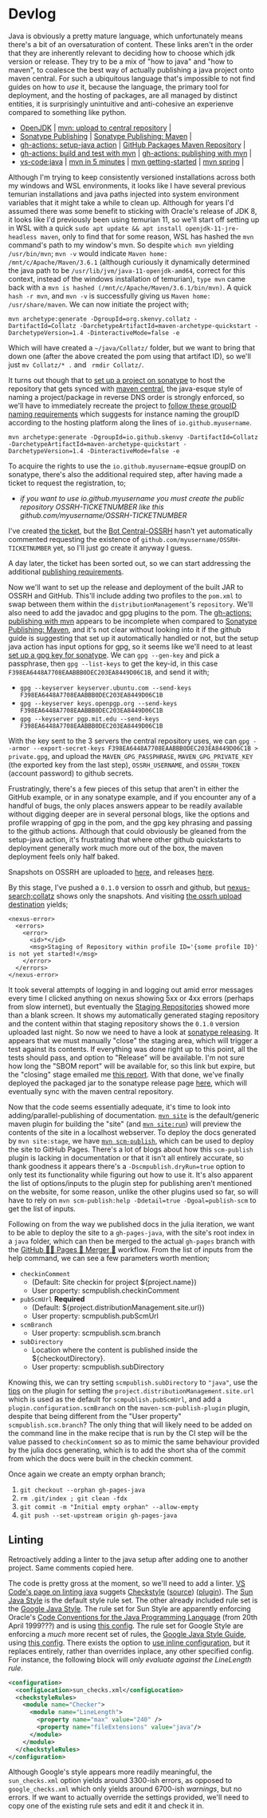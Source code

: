 # Devlog
Java is obviously a pretty mature language, which unfortunately means there's a bit of an oversaturation of content. These links aren't in the order that they are inherently relevant to deciding how to choose which jdk version or release. They try to be a mix of "how to java" and "how to maven", to coalesce the best way of actually publishing a java project onto maven central. For such a ubiquitous language that's impossible to not find guides on how to _use_ it, because the language, the primary tool for deployment, and the hosting of packages, are all managed by distinct entities, it is surprisingly unintuitive and anti-cohesive an experienve compared to something like python.
* [OpenJDK](https://openjdk.java.net/) | [mvn: upload to central repository](https://maven.apache.org/repository/guide-central-repository-upload.html) |
* [Sonatype Publishing](https://central.sonatype.org/publish/publish-guide/) | [Sonatype Publishing: Maven](https://central.sonatype.org/publish/publish-maven/) |
* [gh-actions: setup-java action](https://github.com/marketplace/actions/setup-java-jdk) | [GitHub Packages Maven Repository](https://docs.github.com/en/packages/working-with-a-github-packages-registry/working-with-the-apache-maven-registry) |
* [gh-actions: build and test with mvn](https://docs.github.com/en/actions/automating-builds-and-tests/building-and-testing-java-with-maven) | [gh-actions: publishing with mvn](https://docs.github.com/en/actions/publishing-packages/publishing-java-packages-with-maven) |
* [vs-code:java](https://code.visualstudio.com/docs/java/java-tutorial) | [mvn in 5 minutes](https://maven.apache.org/guides/getting-started/maven-in-five-minutes.html) | [mvn getting-started](https://maven.apache.org/guides/getting-started/) | [mvn spring](https://spring.io/guides/gs/maven/) |

Although I'm trying to keep consistently versioned installations across both my windows and WSL environments, it looks like I have several previous temurian installations and java paths injected into system environment variables that it might take a while to clean up. Although for years I'd assumed there was some benefit to sticking with Oracle's release of JDK 8, it looks like I'd previously been using temurian 11, so we'll start off setting up in WSL with a quick `sudo apt update && apt install openjdk-11-jre-headless maven`, only to find that for some reason, WSL has hashed the `mvn` command's path to my window's mvn. So despite `which mvn` yielding `/usr/bin/mvn`; `mvn -v` would indicate `Maven home: /mnt/c/Apache/Maven/3.6.1` (although curiously it dynamically determined the java path to be `/usr/lib/jvm/java-11-openjdk-amd64`, correct for this context, instead of the windows installation of temurian), `type mvn` came back with a `mvn is hashed (/mnt/c/Apache/Maven/3.6.1/bin/mvn)`. A quick `hash -r mvn`, and `mvn -v` is successfully giving us `Maven home: /usr/share/maven`. We can now initiate the project with;
```
mvn archetype:generate -DgroupId=org.skenvy.collatz -DartifactId=Collatz -DarchetypeArtifactId=maven-archetype-quickstart -DarchetypeVersion=1.4 -DinteractiveMode=false -e
```
Which will have created a `~/java/Collatz/` folder, but we want to bring that down one (after the above created the pom using that artifact ID), so we'll just `mv Collatz/* .` and ` rmdir Collatz/`.  

It turns out though that to [set up a project on sonatype](https://central.sonatype.org/publish/publish-guide/#introduction) to host the repository that gets synced with [maven central](https://mvnrepository.com/repos/central), the java-esque style of naming a project/package in reverse DNS order is strongly enforced, so we'll have to immediately recreate the project to [follow these groupID naming requirements](https://central.sonatype.org/publish/requirements/coordinates/) which suggests for instance naming the groupID according to the hosting platform along the lines of `io.github.myusername`.
```
mvn archetype:generate -DgroupId=io.github.skenvy -DartifactId=Collatz -DarchetypeArtifactId=maven-archetype-quickstart -DarchetypeVersion=1.4 -DinteractiveMode=false -e
```
To acquire the rights to use the `io.github.myusername`-eqsue groupID on sonatype, there's also the additional required step, after having made a ticket to request the registration, to;
* _if you want to use io.github.myusername you must create the public repository OSSRH-TICKETNUMBER like this github.com/myusername/OSSRH-TICKETNUMBER_

I've created [the ticket](https://issues.sonatype.org/browse/OSSRH-81108), but the [Bot Central-OSSRH](https://issues.sonatype.org/secure/ViewProfile.jspa?name=central-ossrh) hasn't yet automatically commented requesting the existence of `github.com/myusername/OSSRH-TICKETNUMBER` yet, so I'll just go create it anyway I guess.

A day later, the ticket has been sorted out, so we can start addressing the  additional [publishing requirements](https://central.sonatype.org/publish/requirements/).

Now we'll want to set up the release and deployment of the built JAR to OSSRH and GitHub. This'll include adding two profiles to the `pom.xml` to swap between them within the `distributionManagement`'s `repository`. We'll also need to add the javadoc and gpg plugins to the pom. The [gh-actions: publishing with mvn](https://docs.github.com/en/actions/publishing-packages/publishing-java-packages-with-maven) appears to be incomplete when compared to [Sonatype Publishing: Maven](https://central.sonatype.org/publish/publish-maven/), and it's not clear without looking into it if the github guide is suggesting that set up it automatically handled or not, but the setup java action has input options for gpg, so it seems like we'll need to at least [set up a gpg key for sonatype](https://central.sonatype.org/publish/requirements/gpg/). We can `gpg --gen-key` and pick a passphrase, then `gpg --list-keys` to get the key-id, in this case `F398EA6448A7708EAABBB0DEC203EA8449D06C1B`, and send it with;
* `gpg --keyserver keyserver.ubuntu.com --send-keys F398EA6448A7708EAABBB0DEC203EA8449D06C1B`
* `gpg --keyserver keys.openpgp.org --send-keys F398EA6448A7708EAABBB0DEC203EA8449D06C1B`
* `gpg --keyserver pgp.mit.edu --send-keys F398EA6448A7708EAABBB0DEC203EA8449D06C1B`

With the key sent to the 3 servers the central repository uses, we can `gpg --armor --export-secret-keys F398EA6448A7708EAABBB0DEC203EA8449D06C1B > private.gpg`, and upload the `MAVEN_GPG_PASSPHRASE`, `MAVEN_GPG_PRIVATE_KEY` (the exported key from the last step), `OSSRH_USERNAME`, and `OSSRH_TOKEN` (account password) to github secrets.

Frustratingly, there's a few pieces of this setup that aren't in either the GitHub example, or in any sonatype example, and if you encounter any of a handful of bugs, the only places answers appear to be readily available without digging deeper are in several personal blogs, like the options and profile wrapping of gpg in the pom, and the gpg key phrasing and passing to the github actions. Although that could obviously be gleaned from the setup-java action, it's frustrating that where other github quickstarts to deployment generally work much more out of the box, the maven deployment feels only half baked.

Snapshots on OSSRH are uploaded to [here](https://s01.oss.sonatype.org/content/repositories/snapshots/io/github/skenvy/collatz/), and releases [here](https://s01.oss.sonatype.org/content/repositories/releases/io/github/skenvy/collatz/).

By this stage, I've pushed a `0.1.0` version to ossrh and github, but [nexus-search;collatz](https://s01.oss.sonatype.org/#nexus-search;quick~collatz) shows only the snapshots. And visiting [the ossrh upload destination](https://s01.oss.sonatype.org/service/local/staging/deploy/maven2/io/github/skenvy/collatz) yields;
```
<nexus-error>
  <errors>
    <error>
      <id>*</id>
      <msg>Staging of Repository within profile ID='{some profile ID}' is not yet started!</msg>
    </error>
  </errors>
</nexus-error>
```
It took several attempts of logging in and logging out amid error messages every time I clicked anything on nexus showing 5xx or 4xx errors (perhaps from slow internet), but eventually the [Staging Repositories](https://s01.oss.sonatype.org/#stagingRepositories) showed more than a blank screen. It shows my automatically generated staging repository and the content within that staging repository shows the `0.1.0` version uploaded last night. So now we need to have a look at [sonatype releasing](https://central.sonatype.org/publish/release/). It appears that we must manually "close" the staging area, which will trigger a test against its contents. If everything was done right up to this point, all the tests should pass, and option to "Release" will be available. I'm not sure how long the "SBOM report" will be available for, so this link but expire, but the "closing" stage emailed me [this report](https://sbom.lift.sonatype.com/report/T1-a0368c8f29fdaa555824-9040f98e50aa54-1653640676-298e7ba4b7434494879cb1fb6c8f8dd1). With that done, we've finally deployed the packaged jar to the sonatype release page [here](https://s01.oss.sonatype.org/content/repositories/releases/io/github/skenvy/collatz/), which will eventually sync with the maven central repository.

Now that the code seems essentially adequate, it's time to look into adding/parallel-publishing of documentation. [`mvn site`](https://maven.apache.org/plugins/maven-site-plugin/) is the default/generic maven plugin for building the "site" (and [`mvn site:run`](https://maven.apache.org/plugins/maven-site-plugin/run-mojo.html)) will preview the contents of the site in a localhost webserver. To deploy the docs generated by `mvn site:stage`, we have [`mvn scm-publish`](https://maven.apache.org/plugins/maven-scm-publish-plugin/index.html), which can be used to deploy the site to GitHub Pages. There's a lot of blogs about how this `scm-publish` plugin is lacking in documentation or that it isn't all entirely accurate, so thank goodness it appears there's a `-Dscmpublish.dryRun=true` option to only test its functionality while figuring out how to use it. It's also apparent the list of options/inputs to the plugin step for publishing aren't mentioned on the website, for some reason, unlike the other plugins used so far, so will have to rely on `mvn scm-publish:help -Ddetail=true -Dgoal=publish-scm` to get the list of inputs.

Following on from the way we published docs in the julia iteration, we want to be able to deploy the site to a `gh-pages-java`, with the site's root index in a `java` folder, which can then be merged to the actual `gh-pages` branch with the [GitHub 🐱‍👤 Pages 📄 Merger 🧬](https://github.com/Skenvy/Collatz/blob/main/.github/workflows/github-pages.yaml) workflow. From the list of inputs from the help command, we can see a few parameters worth mention;
* `checkinComment`
  * (Default: Site checkin for project ${project.name})
  * User property: scmpublish.checkinComment
* `pubScmUrl` **Required**
  * (Default: ${project.distributionManagement.site.url})
  * User property: scmpublish.pubScmUrl
* `scmBranch`
  * User property: scmpublish.scm.branch
* `subDirectory`
  * Location where the content is published inside the ${checkoutDirectory}.
  * User property: scmpublish.subDirectory

Knowing this, we can try setting `scmpublish.subDirectory` to `"java"`, use the [tips](https://maven.apache.org/plugins/maven-scm-publish-plugin/various-tips.html) on the plugin for setting the `project.distributionManagement.site.url` which is used as the default for `scmpublish.pubScmUrl`, and add a `plugin.configuration.scmBranch` on the `maven-scm-publish-plugin` plugin, despite that being different from the "User property" `scmpublish.scm.branch`? The only thing that will likely need to be added on the command line in the make recipe that is run by the CI step will be the value passed to `checkinComment` so as to mimic the same behaviour provided by the julia docs generating, which is to add the short sha of the commit from which the docs were built in the checkin comment.

Once again we create an empty orphan branch;
1. `git checkout --orphan gh-pages-java`
1. `rm .git/index ; git clean -fdx`
1. `git commit -m "Initial empty orphan" --allow-empty`
1. `git push --set-upstream origin gh-pages-java`

## Linting
Retroactively adding a linter to the java setup after adding one to another project. Same comments copied here.

The code is pretty gross at the moment, so we'll need to add a linter. [VS Code's page on linting java](https://code.visualstudio.com/docs/java/java-linting) suggets [Checkstyle](https://checkstyle.sourceforge.io/) ([source](https://github.com/checkstyle/checkstyle)) ([plugin](https://maven.apache.org/plugins/maven-checkstyle-plugin/index.html)). The [Sun Java Style](https://checkstyle.org/sun_style.html) is the default style rule set. The other already included rule set is the [Google Java Style](https://checkstyle.org/google_style.html). The rule set for Sun Style are apparently enforcing Oracle's [Code Conventions for the Java Programming Language](https://www.oracle.com/java/technologies/javase/codeconventions-contents.html) (from 20th April 1999???) and is using [this config](https://github.com/checkstyle/checkstyle/blob/master/src/main/resources/sun_checks.xml). The rule set for Google Style are enforcing a _much_ more recent set of rules, the [Google Java Style Guide](https://google.github.io/styleguide/javaguide.html), using [this config](https://github.com/checkstyle/checkstyle/blob/master/src/main/resources/google_checks.xml). There exists the option to [use inline configuration](https://maven.apache.org/plugins/maven-checkstyle-plugin/examples/inline-checker-config.html), but it replaces entirely, rather than overrides inplace, any other specified config. For instance, the following block will _only evaluate against the LineLength rule_.
```xml
<configuration>
  <configLocation>sun_checks.xml</configLocation>
  <checkstyleRules>
    <module name="Checker">
      <module name="LineLength">
        <property name="max" value="240" />
        <property name="fileExtensions" value="java"/>
      </module>
    </module>
  </checkstyleRules>
</configuration>
```
Although Google's style appears more readily meaningful, the `sun_checks.xml` option yields around 3300-ish errors, as opposed to `google_checks.xml` which only yields around 6700-ish _warnings_, but no errors. If we want to actually override the settings provided, we'll need to copy one of the existing rule sets and edit it and check it in.
